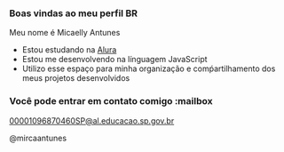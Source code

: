 ### Boas vindas ao meu perfil BR

Meu nome é Micaelly Antunes

- Estou estudando na [Alura](https://www.alura.com.br)
- Estou me desenvolvendo na línguagem JavaScript
- Utilizo esse espaço para minha organização e comṕartilhamento dos meus projetos desenvolvidos

### Você pode entrar em contato comigo :mailbox

00001096870460SP@al.educacao.sp.gov.br

@mircaantunes

